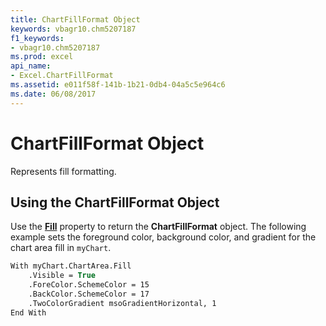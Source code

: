 ```yaml
---
title: ChartFillFormat Object
keywords: vbagr10.chm5207187
f1_keywords:
- vbagr10.chm5207187
ms.prod: excel
api_name:
- Excel.ChartFillFormat
ms.assetid: e011f58f-141b-1b21-0db4-04a5c5e964c6
ms.date: 06/08/2017
---
```



# ChartFillFormat Object

Represents fill formatting.


## Using the ChartFillFormat Object

Use the  **[Fill](Excel.Fill.md)** property to return the **ChartFillFormat** object. The following example sets the foreground color, background color, and gradient for the chart area fill in `myChart`.


```vb
With myChart.ChartArea.Fill 
    .Visible = True 
    .ForeColor.SchemeColor = 15 
    .BackColor.SchemeColor = 17 
    .TwoColorGradient msoGradientHorizontal, 1 
End With
```


